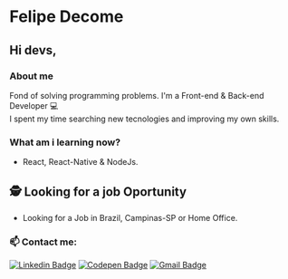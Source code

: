 # Felipe Decome

## Hi devs, 

### About me
Fond of solving programming problems.
I'm a Front-end & Back-end Developer :computer:
<br /> I spent my time searching new tecnologies and improving my own skills.

### What am i learning now?
- React, React-Native & NodeJs.

## 🕵 Looking for a job Oportunity
 - Looking for a Job in Brazil, Campinas-SP or Home Office.
 
 ### 📫 Contact me:
[![Linkedin Badge](https://img.shields.io/badge/-FelipeDecome-blue?style=for-the-badge&logo=Linkedin&logoColor=white&link=https://www.linkedin.com/in/felipedecome)](https://www.linkedin.com/in/felipedecome)
[![Codepen Badge](https://img.shields.io/badge/FelipeDecome-2c303a?style=for-the-badge&logo=Codepen&logoColor=white)](https://codepen.io/felipedecome)
[![Gmail Badge](https://img.shields.io/badge/-decome.felipe@gmail.com-c14438?style=for-the-badge&logo=Gmail&logoColor=white&link=mailto:decome.felipe@gmail.com)](mailto:decome.felipe@gmail.com)
